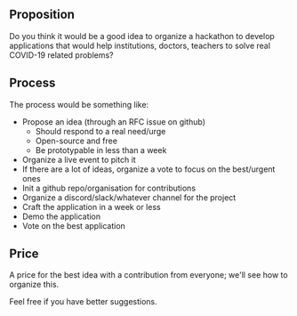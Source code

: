 ## Proposition

Do you think it would be a good idea to organize a hackathon to develop applications that would help institutions, doctors, teachers to solve real COVID-19 related problems?

## Process
The process would be something like:
 - Propose an idea (through an RFC issue on github)
   - Should respond to a real need/urge
   - Open-source and free 
   - Be prototypable in less than a week  
 - Organize a live event to pitch it
 - If there are a lot of ideas, organize a vote to focus on the best/urgent ones
 - Init a github repo/organisation for contributions
 - Organize a discord/slack/whatever channel for the project
 - Craft the application in a week or less
 - Demo the application
 - Vote on the best application

## Price
A price for the best idea with a contribution from everyone; we'll see how to organize this.

Feel free if you have better suggestions.
